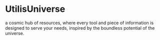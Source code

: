 # UtilisUniverse
a cosmic hub of resources, where every tool and piece of information is designed to serve your needs, inspired by the boundless potential of the universe.
